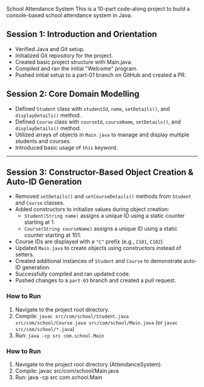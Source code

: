 School Attendance System
This is a 10-part code-along project to build a console-based school attendance system in Java.

## Session 1: Introduction and Orientation
- Verified Java and Git setup.
- Initialized Git repository for the project.
- Created basic project structure with Main.java.
- Compiled and ran the initial "Welcome" program.
- Pushed initial setup to a part-01 branch on GitHub and created a PR.

## Session 2: Core Domain Modelling
- Defined `Student` class with `studentId`, `name`, `setDetails()`, and `displayDetails()` method.
- Defined `Course` class with `courseId`, `courseName`, `setDetails()`, and `displayDetails()` method.
- Utilized arrays of objects in `Main.java` to manage and display multiple students and courses.
- Introduced basic usage of `this` keyword.

---

## Session 3: Constructor-Based Object Creation & Auto-ID Generation
- Removed `setDetails()` and `setCourseDetails()` methods from `Student` and `Course` classes.
- Added constructors to initialize values during object creation:
  - `Student(String name)` assigns a unique ID using a static counter starting at 1.
  - `Course(String courseName)` assigns a unique ID using a static counter starting at 101.
- Course IDs are displayed with a `"C"` prefix (e.g., `C101`, `C102`).
- Updated `Main.java` to create objects using constructors instead of setters.
- Created additional instances of `Student` and `Course` to demonstrate auto-ID generation.
- Successfully compiled and ran updated code.
- Pushed changes to a `part-03` branch and created a pull request.


### How to Run
1. Navigate to the project root directory.
2. Compile: `javac src/com/school/Student.java src/com/school/Course.java src/com/school/Main.java` (or `javac src/com/school/*.java`)
3. Run: `java -cp src com.school.Main`


### How to Run
1. Navigate to the project root directory (AttendanceSystem).
2. Compile: javac src/com/school/Main.java
3. Run: java -cp src com.school.Main